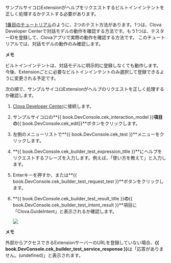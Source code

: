 ﻿サンプルサイコロExtensionがヘルプをリクエストするビルトインインテントを正しく処理するかテストする必要があります。

[1番目のチュートリアル](/CEK/Tutorials/Build_Simple_Extension.md)のように、2つのテスト方法があります。1つは、Clova Developer Centerで対話モデルの動作を確認する方法です。もう1つは、テスターIDを登録して、Clovaアプリで実際の動作を確認する方法です。
このチュートリアルでは、対話モデルの動作のみ確認します。

<div class="note">
  <p><strong>メモ</strong></p>
  <p>ビルトインインテントは、対話モデルに明示的に登録しなくても動作します。
  今後、Extensionごとに必要なビルトインインテントのみ選択して登録できるように変更される予定です。</p>
</div>

次の順で、サンプルサイコロExtensionがヘルプのリクエストを正しく処理するか確認します。
1. <a href="{{ book.DeveloperConsoleURL }}" target="_blank">Clova Developer Center</a>に接続します。
2. サンプルサイコロの**{{ book.DevConsole.cek_interaction_model }}**項目の**{{ book.DevConsole.cek_edit}}**ボタンをクリックします。
3. 左側のメニューリストで**{{ book.DevConsole.cek_test }}**メニューをクリックします。
4. **{{ book.DevConsole.cek_builder_test_expression_title }}**にヘルプをリクエストするフレーズを入力します。例えば、「使い方を教えて」と入力します。
5. Enterキーを押すか、または**{{ book.DevConsole.cek_builder_test_request_test }}**ボタンをクリックします。
6. **{{ book.DevConsole.cek_builder_test_result_title }}**の**{{ book.DevConsole.cek_builder_test_intent_result }}**項目に「Clova.GuideIntent」と表示されるか確認します。

	<img src="/CEK/Resources/Images/CEK_Tutorial_Builtin_Intent_Test.png" style="max-width:800px;"/>

  <div class="note">
    <p><strong>メモ</strong></p>
    <p>外部からアクセスできるExtensionサーバーのURLを登録していない場合、<strong>{{ book.DevConsole.cek_builder_test_service_response }}</strong>は「応答がありません。(undefined)」と表示されます。</p>
	</div>
